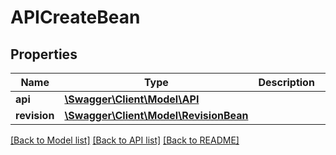 # APICreateBean

## Properties
Name | Type | Description | Notes
------------ | ------------- | ------------- | -------------
**api** | [**\Swagger\Client\Model\API**](API.md) |  | [optional] 
**revision** | [**\Swagger\Client\Model\RevisionBean**](RevisionBean.md) |  | [optional] 

[[Back to Model list]](../README.md#documentation-for-models) [[Back to API list]](../README.md#documentation-for-api-endpoints) [[Back to README]](../README.md)


